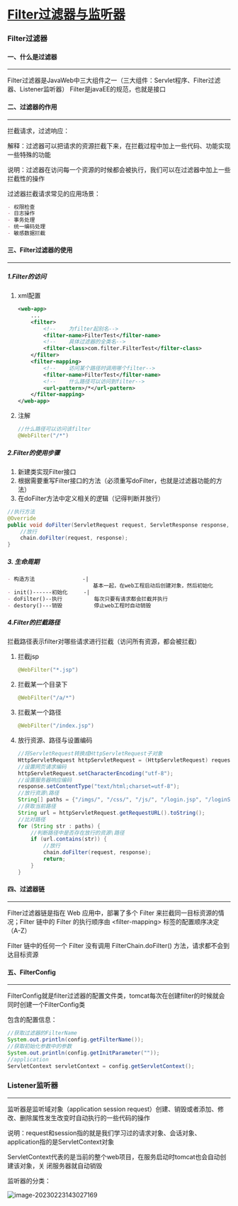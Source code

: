 ﻿# [Filter过滤器与监听器](https://www.cnblogs.com/ynxiyan/p/17147527.html)

### Filter过滤器

#### 一、什么是过滤器

---

Filter过滤器是JavaWeb中三大组件之一（三大组件：Servlet程序、Filter过滤器、Listener监听器）
Filter是javaEE的规范，也就是接口



#### 二、过滤器的作用

---

拦截请求，过滤响应： 

解释：过滤器可以把请求的资源拦截下来，在拦截过程中加上一些代码、功能实现一些特殊的功能

说明：过滤器在访问每一个资源的时候都会被执行，我们可以在过滤器中加上一些拦截性的操作

过滤器拦截请求常见的应用场景：

```markdown
- 权限检查
- 日志操作
- 事务处理
- 统一编码处理
- 敏感数据拦截
```



#### 三、Filter过滤器的使用

---

##### 1.Filter的访问

1. xml配置

   ```xml
   <web-app>
       ...
       <filter>
           <!--    为filter起别名-->
           <filter-name>FilterTest</filter-name>
           <!--    具体过滤器的全类名-->
           <filter-class>com.filter.FilterTest</filter-class>
       </filter>
       <filter-mapping>
           <!--    访问某个路径时调用哪个filter-->
           <filter-name>FilterTest</filter-name>
           <!--    什么路径可以访问到filter-->
           <url-pattern>/*</url-pattern>
       </filter-mapping>
   </web-app>
   ```

2. 注解

   ```java
   //什么路径可以访问该filter
   @WebFilter("/*")
   ```

##### 2.Filter的使用步骤

1. 新建类实现Filter接口
2. 根据需要重写Filter接口的方法（必须重写doFilter，也就是过滤器功能的方法）
3. 在doFilter方法中定义相关的逻辑（记得判断并放行）

```java
//执行方法
@Override
public void doFilter(ServletRequest request, ServletResponse response, FilterChain chain) throws ServletException, IOException {
    //放行
    chain.doFilter(request, response);
}
```

##### 3. 生命周期

```markdown
- 构造方法			     -|
						   基本一起，在web工程启动后创建对象，然后初始化
- init()------初始化	  -|
- doFilter()--执行		  每次只要有请求都会拦截并执行
- destory()---销毁		  停止web工程时自动销毁
```

##### 4.Filter的拦截路径

拦截路径表示filter对哪些请求进行拦截（访问所有资源，都会被拦截）

1. 拦截jsp

   ```java
   @WebFilter("*.jsp")
   ```

2. 拦截某一个目录下

   ```java
   @WebFilter("/a/*")
   ```

3. 拦截某一个路径

   ```java
   @WebFilter("/index.jsp")
   ```

4. 放行资源、路径与设置编码

   ```java
   //将ServletRequest转换成HttpServletRequest子对象
   HttpServletRequest httpServletRequest = (HttpServletRequest) request;
   //设置网页请求编码
   httpServletRequest.setCharacterEncoding("utf-8");
   //设置服务器响应编码
   response.setContentType("text/html;charset=utf-8");
   //放行资源\路径
   String[] paths = {"/imgs/", "/css/", "/js/", "/login.jsp", "/loginServlet", "/register.jsp", "/enrollServlet"};
   //获取当前路径
   String url = httpServletRequest.getRequestURL().toString();
   //比对路径
   for (String str : paths) {
       //判断路径中是否存在放行的资源\路径
       if (url.contains(str)) {
           //放行
           chain.doFilter(request, response);
           return;
       }
   }
   ```

   

#### 四、过滤器链

---

Filter过滤器链是指在 Web 应用中，部署了多个 Filter 来拦截同一目标资源的情况；Filter 链中的 Filter 的执行顺序由 \<filter-mapping> 标签的配置顺序决定（A-Z）

Filter 链中的任何一个 Filter 没有调用 FilterChain.doFilter() 方法，请求都不会到达目标资源



#### 五、FilterConfig

---

FilterConfig就是filter过滤器的配置文件类，tomcat每次在创建filter的时候就会同时创建一个FilterConfig类

包含的配置信息：

```java
//获取过滤器的FilterName
System.out.println(config.getFilterName());
//获取初始化参数中的参数
System.out.println(config.getInitParameter(""));
//application
ServletContext servletContext = config.getServletContext();
```



### Listener监听器

---

监听器是监听域对象（application session request）创建、销毁或者添加、修改、删除属性发生改变时自动执行的一些代码的操作

说明：request和session指的就是我们学习过的请求对象、会话对象、application指的是ServletContext对象

ServletContext代表的是当前的整个web项目，在服务启动时tomcat也会自动创建该对象，关
闭服务器就自动销毁

监听器的分类：

![image-20230223143027169](https://img2023.cnblogs.com/blog/2854528/202302/2854528-20230223144751484-1369130448.png)